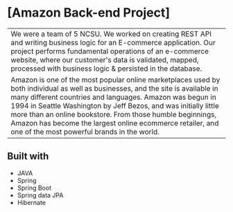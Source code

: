 # [Amazon Back-end Project]
<table>
<tr>
<td>
We were a team of 5 NCSU. We worked on creating REST API and writing business logic for an E-commerce application. Our project performs fundamental operations of an e-commerce website, where our customer's data is validated, mapped, processed with business logic & persisted in the database.
  </td>
</tr>
<tr>
<td>
Amazon is one of the most popular online marketplaces used by both individual as well as businesses, and the site is available in many different countries and languages. Amazon was begun in 1994 in Seattle Washington by Jeff Bezos, and was initially little more than an online bookstore. From those humble beginnings, Amazon has become the largest online ecommerce retailer, and one of the most powerful brands in the world. 
  </td>
</tr>
</table>

## Built with 

- JAVA
- Spring
- Spring Boot
- Spring data JPA
- Hibernate

